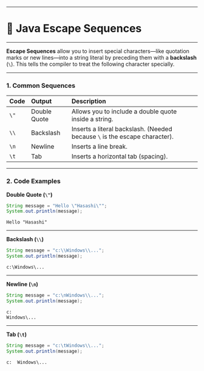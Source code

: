 
---

# 📝 Java Escape Sequences

---

**Escape Sequences** allow you to insert special characters—like quotation marks or new lines—into a string literal by preceding them with a **backslash** (`\`). This tells the compiler to treat the following character specially.

-----

### 1\. Common Sequences

| Code | Output | Description |
| :--- | :--- | :--- |
| `\"` | Double Quote | Allows you to include a double quote inside a string. |
| `\\` | Backslash | Inserts a literal backslash. (Needed because `\` is the escape character). |
| `\n` | Newline | Inserts a line break. |
| `\t` | Tab | Inserts a horizontal tab (spacing). |

-----

### 2\. Code Examples

**Double Quote (`\"`)**

```java
String message = "Hello \"Hasashi\"";
System.out.println(message);
```

```
Hello "Hasashi"
```

-----

**Backslash (`\\`)**

```java
String message = "c:\\Windows\\...";
System.out.println(message);
```

```
c:\Windows\...
```

-----

**Newline (`\n`)**

```java
String message = "c:\nWindows\\...";
System.out.println(message);
```

```
c:
Windows\...
```

-----

**Tab (`\t`)**

```java
String message = "c:\tWindows\\...";
System.out.println(message);
```

```
c: 	Windows\...
```
